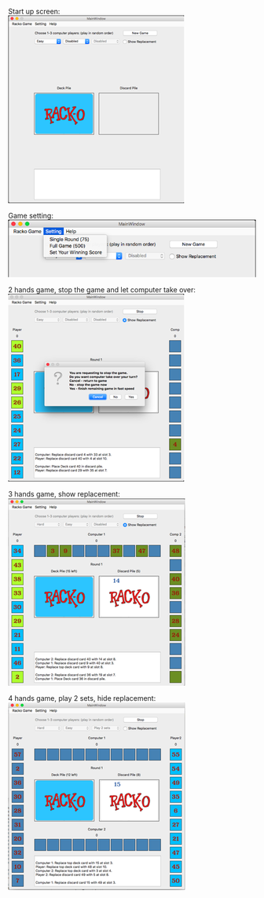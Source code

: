 Start up screen:  
![](startup.png)    
  
Game setting:  
![](setting.png)  

2 hands game, stop the game and let computer take over:  
![](computerTakeover.png)  

3 hands game, show replacement:  
![](game3hands.png)

4 hands game, play 2 sets, hide replacement:  
![](game4hands.png)
